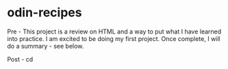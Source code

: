 # odin-recipes 
<p>Pre - This project is a review on HTML and a way to put what I have learned into practice. I am excited to be doing my first project. Once complete, I will do a summary - see below.</P>

<p>Post - cd</p>